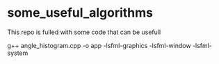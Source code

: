 # some_useful_algorithms
This repo is fulled with some code that can be usefull


g++ angle_histogram.cpp -o app -lsfml-graphics -lsfml-window -lsfml-system
